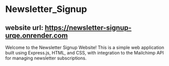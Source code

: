 # Newsletter_Signup

## website url: https://newsletter-signup-urqe.onrender.com

Welcome to the Newsletter Signup Website! 
This is a simple web application built using Express.js, HTML, and CSS, 
with integration to the Mailchimp API for managing newsletter subscriptions.
